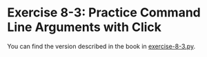 # Exercise 8-3: Practice Command Line Arguments with Click

You can find the version described in the book in [exercise-8-3.py](./exercise-8-3.py).